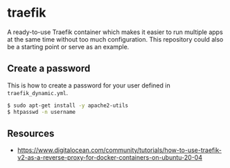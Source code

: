 # traefik

A ready-to-use Traefik container which makes it easier to run multiple apps at the same time
without too much configuration. This repository could also be a starting point or serve as
an example.

## Create a password

This is how to create a password for your user defined in ``traefik_dynamic.yml``.

```sh
$ sudo apt-get install -y apache2-utils
$ htpasswd -n username
```

## Resources

- https://www.digitalocean.com/community/tutorials/how-to-use-traefik-v2-as-a-reverse-proxy-for-docker-containers-on-ubuntu-20-04
